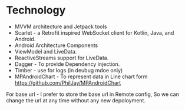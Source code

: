 # Technology
- MVVM architecture and Jetpack tools
- Scarlet - a Retrofit inspired WebSocket client for Kotlin, Java, and Android.
- Android Architecture Components
- ViewModel and LiveData.
- ReactiveStreams support for LiveData.
- Dagger - To provide Dependency injection.
- Timber - use for logs (in deubug mdoe only)
- MPAndroidChart - To represent data in Line chart form
  https://github.com/PhilJay/MPAndroidChart

For base url -
I prefer to store the base url in Remote config, So we can change the url at any time without any new depoloyment.
